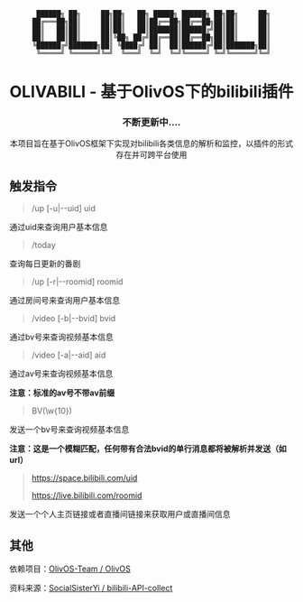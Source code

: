 <div align="center">
  
```
 ██████╗ ██╗     ██╗██╗   ██╗ █████╗ ██████╗ ██╗██╗     ██╗
██╔═══██╗██║     ██║██║   ██║██╔══██╗██╔══██╗██║██║     ██║
██║   ██║██║     ██║██║   ██║███████║██████╔╝██║██║     ██║
██║   ██║██║     ██║╚██╗ ██╔╝██╔══██║██╔══██╗██║██║     ██║
╚██████╔╝███████╗██║ ╚████╔╝ ██║  ██║██████╔╝██║███████╗██║
 ╚═════╝ ╚══════╝╚═╝  ╚═══╝  ╚═╝  ╚═╝╚═════╝ ╚═╝╚══════╝╚═╝
```
# OLIVABILI - 基于OlivOS下的bilibili插件

</div>
<h3 align="center">不断更新中....</h3>

<div align="center">

本项目旨在基于OlivOS框架下实现对bilibili各类信息的解析和监控，以插件的形式存在并可跨平台使用
  
</div>

## 触发指令

>/up [-u|--uid] uid

通过uid来查询用户基本信息

>/today

查询每日更新的番剧

>/up [-r|--roomid] roomid

通过房间号来查询用户基本信息

>/video [-b|--bvid] bvid

通过bv号来查询视频基本信息

>/video [-a|--aid] aid

通过av号来查询视频基本信息

**注意：标准的av号不带av前缀**

>BV(\w{10})

发送一个bv号来查询视频基本信息

**注意：这是一个模糊匹配，任何带有合法bvid的单行消息都将被解析并发送（如url）**

>https://space.bilibili.com/uid
>
>https://live.bilibili.com/roomid

发送一个个人主页链接或者直播间链接来获取用户或直播间信息

## 其他

依赖项目：[OlivOS-Team / OlivOS](https://github.com/OlivOS-Team/OlivOS)

资料来源：[SocialSisterYi / bilibili-API-collect](https://github.com/SocialSisterYi/bilibili-API-collect)
